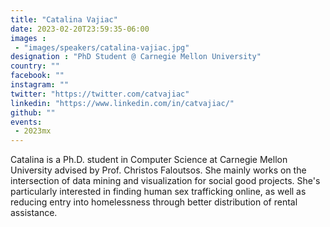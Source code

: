 ```yaml
---
title: "Catalina Vajiac"
date: 2023-02-20T23:59:35-06:00
images : 
 - "images/speakers/catalina-vajiac.jpg"
designation : "PhD Student @ Carnegie Mellon University"
country: ""
facebook: ""
instagram: ""
twitter: "https://twitter.com/catvajiac"
linkedin: "https://www.linkedin.com/in/catvajiac/"
github: ""
events: 
 - 2023mx
---
```


Catalina is a Ph.D. student in Computer Science at Carnegie Mellon University advised by Prof. Christos Faloutsos. She mainly works on the intersection of data mining and visualization for social good projects. She's particularly interested in finding human sex trafficking online, as well as reducing entry into homelessness through better distribution of rental assistance.